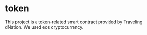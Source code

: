 # token
This project is a token-related smart contract provided by Traveling dNation. We used eos cryptocurrency.
